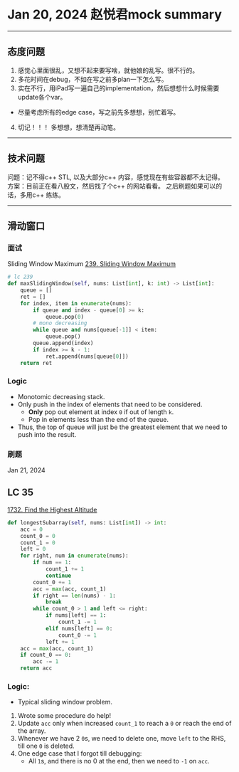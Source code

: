 # Jan 20, 2024 赵悦君mock summary

___

## 态度问题
1. 感觉心里面很乱，又想不起来要写啥，就他娘的乱写。很不行的。
2. 多花时间在debug，不如在写之前多plan一下怎么写。
3. 实在不行，用iPad写一遍自己的implementation，然后想想什么时候需要update各个var。
  + 尽量考虑所有的edge case，写之前先多想想，别忙着写。
4. 切记！！！ 多想想，想清楚再动笔。

___
## 技术问题
问题：记不得c++ STL, 以及大部分c++ 内容，感觉现在有些容器都不太记得。
方案：目前正在看八股文，然后找了个c++ 的网站看看。
之后刷题如果可以的话，多用c++ 练练。

___
## 滑动窗口

### 面试
Sliding Window Maximum
[239. Sliding Window Maximum](https://leetcode.com/problems/sliding-window-maximum/description/)
```python
# lc 239
def maxSlidingWindow(self, nums: List[int], k: int) -> List[int]:
    queue = []
    ret = []
    for index, item in enumerate(nums):
        if queue and index - queue[0] >= k:
            queue.pop(0)
        # mono decreasing
        while queue and nums[queue[-1]] < item:
            queue.pop()
        queue.append(index)
        if index >= k - 1:
            ret.append(nums[queue[0]])
    return ret
```

### Logic
+ Monotomic decreasing stack.
+ Only push in the index of elements that need to be considered.
    + **Only** pop out element at index `0` if out of length `k`.
    + Pop in elements less than the end of the queue.
+ Thus, the top of queue will just be the greatest element that we need to push into the result.




 
### 刷题
Jan 21, 2024
## LC 35
[1732. Find the Highest Altitude](https://leetcode.com/problems/longest-subarray-of-1s-after-deleting-one-element/description/)
```python
def longestSubarray(self, nums: List[int]) -> int:
    acc = 0
    count_0 = 0
    count_1 = 0
    left = 0
    for right, num in enumerate(nums):
        if num == 1:
            count_1 += 1
            continue
        count_0 += 1
        acc = max(acc, count_1)
        if right == len(nums) - 1:
            break
        while count_0 > 1 and left <= right:
            if nums[left] == 1:
                count_1 -= 1
            elif nums[left] == 0:
                count_0 -= 1
            left += 1
    acc = max(acc, count_1)
    if count_0 == 0:
        acc -= 1
    return acc
```


### Logic:
+ Typical sliding window problem.
1. Wrote some procedure do help!
2. Update `acc` only when increased `count_1` to reach a `0` or reach the end of the array.
3. Whenever we have 2 `0`s, we need to delete one, move `left` to the RHS, till one `0` is deleted.
4. One edge case that I forgot till debugging:
    + All `1`s, and there is no 0 at the end, then we need to `-1` on `acc`.
    